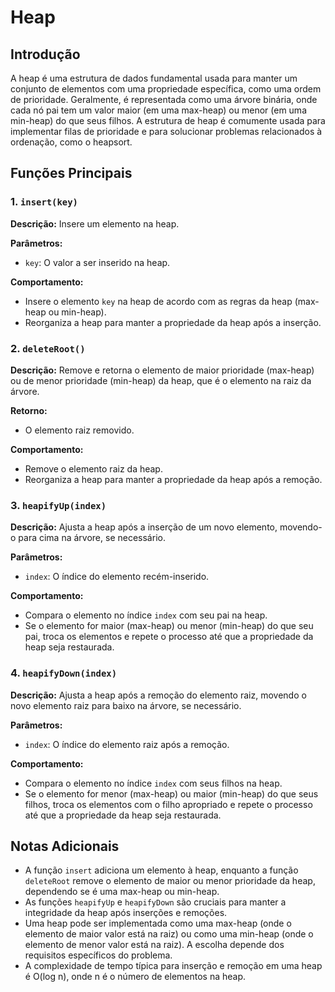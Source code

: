 # Heap

## Introdução

A heap é uma estrutura de dados fundamental usada para manter um conjunto de elementos com uma propriedade específica, como uma ordem de prioridade. Geralmente, é representada como uma árvore binária, onde cada nó pai tem um valor maior (em uma max-heap) ou menor (em uma min-heap) do que seus filhos. A estrutura de heap é comumente usada para implementar filas de prioridade e para solucionar problemas relacionados à ordenação, como o heapsort.

## Funções Principais

### 1. `insert(key)`

**Descrição:** Insere um elemento na heap.

**Parâmetros:**
- `key`: O valor a ser inserido na heap.

**Comportamento:**
- Insere o elemento `key` na heap de acordo com as regras da heap (max-heap ou min-heap).
- Reorganiza a heap para manter a propriedade da heap após a inserção.

### 2. `deleteRoot()`

**Descrição:** Remove e retorna o elemento de maior prioridade (max-heap) ou de menor prioridade (min-heap) da heap, que é o elemento na raiz da árvore.

**Retorno:**
- O elemento raiz removido.

**Comportamento:**
- Remove o elemento raiz da heap.
- Reorganiza a heap para manter a propriedade da heap após a remoção.

### 3. `heapifyUp(index)`

**Descrição:** Ajusta a heap após a inserção de um novo elemento, movendo-o para cima na árvore, se necessário.

**Parâmetros:**
- `index`: O índice do elemento recém-inserido.

**Comportamento:**
- Compara o elemento no índice `index` com seu pai na heap.
- Se o elemento for maior (max-heap) ou menor (min-heap) do que seu pai, troca os elementos e repete o processo até que a propriedade da heap seja restaurada.

### 4. `heapifyDown(index)`

**Descrição:** Ajusta a heap após a remoção do elemento raiz, movendo o novo elemento raiz para baixo na árvore, se necessário.

**Parâmetros:**
- `index`: O índice do elemento raiz após a remoção.

**Comportamento:**
- Compara o elemento no índice `index` com seus filhos na heap.
- Se o elemento for menor (max-heap) ou maior (min-heap) do que seus filhos, troca os elementos com o filho apropriado e repete o processo até que a propriedade da heap seja restaurada.

## Notas Adicionais

- A função `insert` adiciona um elemento à heap, enquanto a função `deleteRoot` remove o elemento de maior ou menor prioridade da heap, dependendo se é uma max-heap ou min-heap.
- As funções `heapifyUp` e `heapifyDown` são cruciais para manter a integridade da heap após inserções e remoções.
- Uma heap pode ser implementada como uma max-heap (onde o elemento de maior valor está na raiz) ou como uma min-heap (onde o elemento de menor valor está na raiz). A escolha depende dos requisitos específicos do problema.
- A complexidade de tempo típica para inserção e remoção em uma heap é O(log n), onde n é o número de elementos na heap.